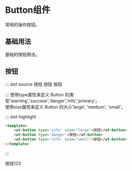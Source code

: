 # Button组件
常用的操作按钮。
## 基础用法
基础的按钮用法。

## 按钮
<code-container>
::: slot source
<wt-button type='info' size="large">按钮</wt-button>
<wt-button type='danger'>按钮</wt-button>
<wt-button type='info' size="small">按钮</wt-button>

:::
使用type属性来定义 Button 的类型'warning','success','danger','info','primary'。<br>
使用size属性来定义 Button 的大小'large', 'medium', 'small'。

::: slot highlight
```html
<template>
    <wt-button type='info' size="large">按钮</wt-button>
    <wt-button type='danger'>按钮</wt-button>
    <wt-button type='info' size="small">按钮</wt-button>
</template>
```
:::
</code-container>
<div>
    <wt-button type='info'>按钮123</wt-button>
    <wt-button-test></wt-button-test>
</div>



